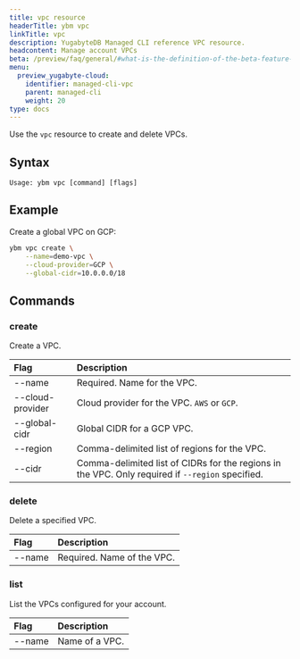 ```yaml
---
title: vpc resource
headerTitle: ybm vpc
linkTitle: vpc
description: YugabyteDB Managed CLI reference VPC resource.
headcontent: Manage account VPCs
beta: /preview/faq/general/#what-is-the-definition-of-the-beta-feature-tag
menu:
  preview_yugabyte-cloud:
    identifier: managed-cli-vpc
    parent: managed-cli
    weight: 20
type: docs
---
```


Use the `vpc` resource to create and delete VPCs.

## Syntax

```text
Usage: ybm vpc [command] [flags]
```

## Example

Create a global VPC on GCP:

```sh
ybm vpc create \
    --name=demo-vpc \
    --cloud-provider=GCP \
    --global-cidr=10.0.0.0/18
```

## Commands

### create

Create a VPC.

| Flag | Description |
| :--- | :--- |
| --name | Required. Name for the VPC. |
| --cloud-provider | Cloud provider for the VPC. `AWS` or `GCP`. |
| --global-cidr | Global CIDR for a GCP VPC. |
| --region | Comma-delimited list of regions for the VPC. |
| --cidr | Comma-delimited list of CIDRs for the regions in the VPC. Only required if `--region` specified. |

### delete

Delete a specified VPC.

| Flag | Description |
| :--- | :--- |
| --name | Required. Name of the VPC. |

### list

List the VPCs configured for your account.

| Flag | Description |
| :--- | :--- |
| --name | Name of a VPC. |
